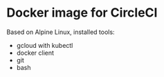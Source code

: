# Docker image for CircleCI

Based on Alpine Linux, installed tools:

* gcloud with kubectl
* docker client
* git
* bash
